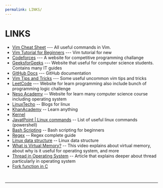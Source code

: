 ```yaml
---
permalink: LINKS/
---
```


# LINKS

* [Vim Cheat Sheet](https://vim.rtorr.com/) --- 
All useful commands in Vim.
* [Vim Tutorial for Beginners](https://youtu.be/RZ4p-saaQkc?si=SNQXdsQgW6wfwWTB) ---
Vim tutorial for new
* [Codeforces](https://codeforces.com/) --- A website for competitive programming challange
* [GeeksforGeeks](https://www.geeksforgeeks.org/) --- Website that useful for computer science students. Contains many IT guides
* [GitHub Docs](https://docs.github.com/en) --- GitHub documentation
* [Vim Tips and Tricks](https://youtu.be/13gNtgqzzmM?si=Xzm2Kw_OknZNfmgo) --- Some useful uncommon vim tips and tricks
* [LeetCode](https://leetcode.com/) --- Website for learn programming also include bunch of programming logic challenge
* [Neso Academy](https://www.nesoacademy.org/) -- Website for learn many computer science course including operating system
* [LinuxTecho](https://www.linuxtechi.com/) -- Blogs for linux
* [KhanAcademy](https://www.khanacademy.org/) -- Learn anything
* [Kernel](https://www.kernel.org/)
* [JavatPoint | Linux commands](https://www.javatpoint.com/linux-commands) -- List of useful linux commands (powershell)
* [Bash Scripting](https://youtu.be/tK9Oc6AEnR4?si=E5-ED3lfa53JWUOW) -- Bash scripting for beginners
* [Regex](https://coderpad.io/blog/development/the-complete-guide-to-regular-expressions-regex/) -- Regex complete guide
* [Linux data structure](https://www.geeksforgeeks.org/linux-directory-structure/) -- Linux data structure
* [What is Virtual Memory?](https://www.youtube.com/watch?v=2quKyPnUShQ) -- This video explains about virtual memory, about why is it useful for operating system, and more
* [Thread in Operating System](https://www.javatpoint.com/threads-in-operating-system) -- Article that explains deeper about thread particularly in operating system
* [Fork function in C](https://www.geeksforgeeks.org/fork-system-call/)
<br>
<hr>
